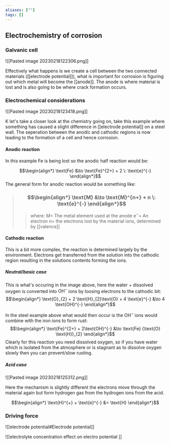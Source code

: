 ```yaml
---
aliases: [""]
tags: []
---
```


## Electrochemistry of corrosion

### Galvanic cell

![[Pasted image 20230218122306.png]]

Effectively what happens is we create a cell between the two connected materials ([[electrode potential]]), what is important for corrosion is figuring out which metal will become the [[anode]]. The anode is where material is lost and is also going to be where crack formation occurs.

### Electrochemical considerations

![[Pasted image 20230218123418.png]]

K let's take a closer look at the chemistry going on, take this example where something has caused a slight difference in [[electrode potential]] on a steel wall. The seperation between the anodic and cathodic regions is now leading to the formation of a cell and hence corrosion.

#### Anodic reaction

In this example $\text{Fe}$ is being lost so the anodic half reaction would be:

$$\begin{align*}
\text{Fe} &\to \text{Fe}^{2+} + 2 \: \text{e}^{-}
\end{align*}$$
The general form for anodic reaction would be something like:

> ### $$\begin{align*} \text{M} &\to \text{M}^{n+} + n \: \text{e}^{-} \end{align*}$$
>> where:
>> $\text{M}=$  The metal element used at the anode
>> $\text{e}^{-}=$ An electron
>> $n=$ the electrons lost by the material ions, determined by [[valence]]

#### Cathodic reaction

This is a bit more complex, the reaction is determined largely by the environment. Electrons get transferred from the solution into the cathodic region resulting in the solutions contents forming the ions.

##### Neutral/basic case
This is what's occuring in the image above, here the water + dissolved oxygen is converted into $\text{OH}^{-}$ ions by loosing electrons to the cathodic bit:
$$\begin{align*}
\text{O}_{2} + 2 \text{H}_{2}\text{O} + 4 \text{e}^{-} &\to 4 \text{OH}^{-}
\end{align*}$$

In the steel example above what would then occur is the $\text{OH}^{-}$ ions would combine with the iron ions to form rust:
$$\begin{align*}
\text{Fe}^{2+} + 2\text{OH}^{-} &\to \text{Fe} (\text{O} \text{H})_{2}
\end{align*}$$
Clearly for this reaction you need dissolved oxygen, so if you have water which is isolated from the atmosphere or is stagnant as to dissolve oxygen slowly then you can prevent/slow rusting.

##### Acid case

![[Pasted image 20230218125312.png]]

Here the mechanism is slightly different the electrons move through the material again but form hydrogen gas from the hydrogen ions from the acid.

$$\begin{align*}
\text{H}^{+} + \text{e}^{-} &= \text{H}
\end{align*}$$

### Driving force

![[electrode potential#Electrode potential]]

![[electrolyte concentration effect on electro potential ]]
